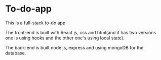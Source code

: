# To-do-app
This is a full-stack to-do app

The front-end is built with React js, css and html(and it has two versions one is using hooks and the other one's using local state).

The back-end is built node js, express and using mongoDB for the database.
